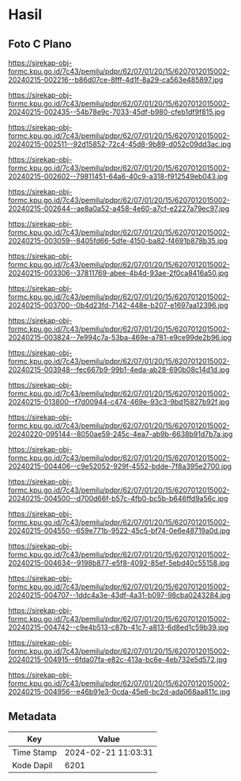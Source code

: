# Hasil

## Foto C Plano

https://sirekap-obj-formc.kpu.go.id/7c43/pemilu/pdpr/62/07/01/20/15/6207012015002-20240215-002216--b86d07ce-8fff-4d1f-8a29-ca563e485897.jpg

https://sirekap-obj-formc.kpu.go.id/7c43/pemilu/pdpr/62/07/01/20/15/6207012015002-20240215-002435--54b78e9c-7033-45df-b980-cfeb1df9f815.jpg

https://sirekap-obj-formc.kpu.go.id/7c43/pemilu/pdpr/62/07/01/20/15/6207012015002-20240215-002511--92d15852-72c4-45d8-9b89-d052c09dd3ac.jpg

https://sirekap-obj-formc.kpu.go.id/7c43/pemilu/pdpr/62/07/01/20/15/6207012015002-20240215-002602--79811451-64a6-40c9-a318-f912549eb043.jpg

https://sirekap-obj-formc.kpu.go.id/7c43/pemilu/pdpr/62/07/01/20/15/6207012015002-20240215-002644--ae8a0a52-a458-4e60-a7cf-e2227a79ec97.jpg

https://sirekap-obj-formc.kpu.go.id/7c43/pemilu/pdpr/62/07/01/20/15/6207012015002-20240215-003059--8405fd66-5dfe-4150-ba82-f4691b878b35.jpg

https://sirekap-obj-formc.kpu.go.id/7c43/pemilu/pdpr/62/07/01/20/15/6207012015002-20240215-003306--37811769-abee-4b4d-93ae-2f0ca8416a50.jpg

https://sirekap-obj-formc.kpu.go.id/7c43/pemilu/pdpr/62/07/01/20/15/6207012015002-20240215-003700--0b4d23fd-7142-448e-b207-e1697aa12396.jpg

https://sirekap-obj-formc.kpu.go.id/7c43/pemilu/pdpr/62/07/01/20/15/6207012015002-20240215-003824--7e994c7a-53ba-469e-a781-e9ce99de2b96.jpg

https://sirekap-obj-formc.kpu.go.id/7c43/pemilu/pdpr/62/07/01/20/15/6207012015002-20240215-003948--fec667b9-99b1-4eda-ab28-690b08c14d1d.jpg

https://sirekap-obj-formc.kpu.go.id/7c43/pemilu/pdpr/62/07/01/20/15/6207012015002-20240215-013800--f7d00944-c474-469e-93c3-9bd15827b92f.jpg

https://sirekap-obj-formc.kpu.go.id/7c43/pemilu/pdpr/62/07/01/20/15/6207012015002-20240220-095144--8050ae59-245c-4ea7-ab9b-6638b91d7b7a.jpg

https://sirekap-obj-formc.kpu.go.id/7c43/pemilu/pdpr/62/07/01/20/15/6207012015002-20240215-004406--c9e52052-929f-4552-bdde-7f8a395e2700.jpg

https://sirekap-obj-formc.kpu.go.id/7c43/pemilu/pdpr/62/07/01/20/15/6207012015002-20240215-004500--d700d66f-b57c-4fb0-bc5b-b646ffd9a56c.jpg

https://sirekap-obj-formc.kpu.go.id/7c43/pemilu/pdpr/62/07/01/20/15/6207012015002-20240215-004550--659e771b-9522-45c5-bf74-0e6e48719a0d.jpg

https://sirekap-obj-formc.kpu.go.id/7c43/pemilu/pdpr/62/07/01/20/15/6207012015002-20240215-004634--9198b877-e5f8-4092-85ef-5ebd40c55158.jpg

https://sirekap-obj-formc.kpu.go.id/7c43/pemilu/pdpr/62/07/01/20/15/6207012015002-20240215-004707--1ddc4a3e-43df-4a31-b097-98cba0243284.jpg

https://sirekap-obj-formc.kpu.go.id/7c43/pemilu/pdpr/62/07/01/20/15/6207012015002-20240215-004742--c9e4b513-c87b-41c7-a813-6d8ed1c59b39.jpg

https://sirekap-obj-formc.kpu.go.id/7c43/pemilu/pdpr/62/07/01/20/15/6207012015002-20240215-004915--6fda07fa-e82c-413a-bc6e-4eb732e5d572.jpg

https://sirekap-obj-formc.kpu.go.id/7c43/pemilu/pdpr/62/07/01/20/15/6207012015002-20240215-004956--e46b91e3-0cda-45e6-bc2d-ada068aa811c.jpg


## Metadata

| Key        | Value               |
| ---------- | ------------------- |
| Time Stamp | 2024-02-21 11:03:31 |
| Kode Dapil | 6201                |



